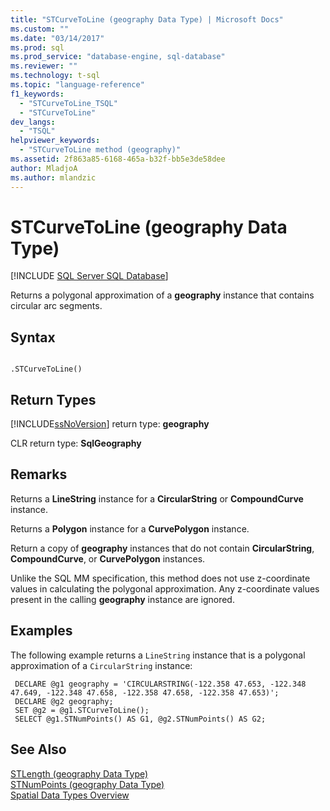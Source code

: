 ```yaml
---
title: "STCurveToLine (geography Data Type) | Microsoft Docs"
ms.custom: ""
ms.date: "03/14/2017"
ms.prod: sql
ms.prod_service: "database-engine, sql-database"
ms.reviewer: ""
ms.technology: t-sql
ms.topic: "language-reference"
f1_keywords: 
  - "STCurveToLine_TSQL"
  - "STCurveToLine"
dev_langs: 
  - "TSQL"
helpviewer_keywords: 
  - "STCurveToLine method (geography)"
ms.assetid: 2f863a85-6168-465a-b32f-bb5e3de58dee
author: MladjoA
ms.author: mlandzic 
---
```

# STCurveToLine (geography Data Type)
[!INCLUDE [SQL Server SQL Database](../../includes/applies-to-version/sql-asdb.md)]

  Returns a polygonal approximation of a **geography** instance that contains circular arc segments.  
  
## Syntax  
  
```  
  
.STCurveToLine()  
```  
  
## Return Types  
 [!INCLUDE[ssNoVersion](../../includes/ssnoversion-md.md)] return type: **geography**  
  
 CLR return type: **SqlGeography**  
  
## Remarks  
 Returns a **LineString** instance for a **CircularString** or **CompoundCurve** instance.  
  
 Returns a **Polygon** instance for a **CurvePolygon** instance.  
  
 Return a copy of **geography** instances that do not contain **CircularString**, **CompoundCurve**, or **CurvePolygon** instances.  
  
 Unlike the SQL MM specification, this method does not use z-coordinate values in calculating the polygonal approximation. Any z-coordinate values present in the calling **geography** instance are ignored.  
  
## Examples  
 The following example returns a `LineString` instance that is a polygonal approximation of a `CircularString` instance:  
  
```
 DECLARE @g1 geography = 'CIRCULARSTRING(-122.358 47.653, -122.348 47.649, -122.348 47.658, -122.358 47.658, -122.358 47.653)';  
 DECLARE @g2 geography;  
 SET @g2 = @g1.STCurveToLine();  
 SELECT @g1.STNumPoints() AS G1, @g2.STNumPoints() AS G2;
 ```  
  
## See Also  
 [STLength &#40;geography Data Type&#41;](../../t-sql/spatial-geography/stlength-geography-data-type.md)   
 [STNumPoints &#40;geography Data Type&#41;](../../t-sql/spatial-geography/stnumpoints-geography-data-type.md)   
 [Spatial Data Types Overview](../../relational-databases/spatial/spatial-data-types-overview.md)  
  
  
